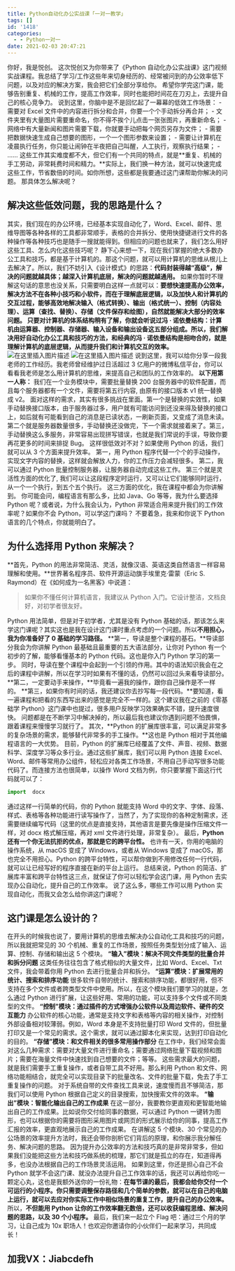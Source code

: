 ```yaml
---
title: Python自动化办公实战课「一对一教学」
tags: []
id: '1418'
categories:
  - - Python一对一
date: 2021-02-03 20:47:21
---
```


你好，我是悦创。 这次悦创又为你带来了《Python 自动化办公实战课》这门视频实战课程。我总结了学习/工作这些年来切身经历的、经常被问到的办公效率低下问题，以及对应的解决方案，我会把它们全部分享给你。 希望你学完这门课，能够告别重复、机械的工作，提高工作效率，同时也能把时间花在刀刃上，去提升自己的核心竞争力。 说到这里，你脑中是不是回忆起了一幕幕的低效工作场景： - 需要对 Excel 文件中的内容进行拆分和合并，你要一个个手动拆分再合并； - 文件夹里有大量图片需要重命名，你不得不挨个儿点击一张张图片，再重新命名； - 网络中有大量新闻和图片需要下载，你就要手动把每个网页另存为文件； - 需要把数据快速生成自己想要的图形，一个一个图形参数来设置； - 需要让计算机在凌晨执行任务，你只能让闹钟在半夜把自己叫醒，人工执行，观察执行结果； - …… 这些工作其实难度都不大，但它们有一个共同的特点，就是**重复、机械的手工劳动，非常耗费时间和精力。**实际上，我们换一种方法，就可以快速完成这些工作，节省数倍的时间。如你所想，这些都是我要通过这门课帮助你解决的问题。 那具体怎么解决呢？

## 解决这些低效问题，我的思路是什么？

其实，我们现在的办公环境，已经基本实现自动化了，Word、Excel、邮件、思维导图等各种各样的工具都非常顺手，表格的合并拆分、使用快捷键进行文件的各种操作等各种技巧也是随手一搜就能得到。但相应的问题也就来了，我们怎么用好这些工具、怎么内化这些技巧呢？ 静下心来想一下，现在我们掌握的绝大多数办公工具和技巧，都是基于计算机的。那这个问题，就可以用计算机的思维从根儿上去解决了。所以，我们不妨引入《设计模式》的思路：**代码封装得越“高级”，解决的问题就越具体；越深入计算机底层，解决的问题就越通用。** 如果你暂时不理解这句话的意思也没关系，只需要明白这样一点就可以：**要想快速提高办公效率，解决方法不在各种小技巧和小软件，而在于理解底层逻辑，以及加快人和计算机的交互过程，**能够高效地解决输入（格式转换）、输出（格式统一）、控制（内容处理）、运算（查找、替换）、存储（文件保存和绘图），自然就能解决大部分的效率问题。 只要对计算机的体系结构稍有了解，你就会听说过冯 · 诺依曼结构：计算机由运算器、控制器、存储器、输入设备和输出设备这五部分组成。所以，我们解决用好自动化办公工具和技巧的方法，和经典的冯 · 诺依曼结构是相吻合的，就是**理解计算机的底层逻辑，从而提升我们和计算机交互的效率。** ![在这里插入图片描述](https://img-blog.csdnimg.cn/20210203203539416.png?x-oss-process=image/watermark,type_ZmFuZ3poZW5naGVpdGk,shadow_10,text_aHR0cHM6Ly9ibG9nLmNzZG4ubmV0L3FxXzMzMjU0NzY2,size_16,color_FFFFFF,t_70) ![在这里插入图片描述](https://img-blog.csdnimg.cn/20210203203548436.png?x-oss-process=image/watermark,type_ZmFuZ3poZW5naGVpdGk,shadow_10,text_aHR0cHM6Ly9ibG9nLmNzZG4ubmV0L3FxXzMzMjU0NzY2,size_16,color_FFFFFF,t_70) 说到这里，我可以给你分享一段我老师的工作经历。我老师曾经维护过日活超过 3 亿用户的微博私信平台，你可以看看我老师是怎么用计算机的思维，来提高自己和团队的工作效率的。 **以下用第一人称：** 我们在一个业务模块中，需要批量替换 200 台服务器中的软件配置，而且每个服务器都有一个文件，需要将第五行内容, 由原有的接口版本 v1 统一替换成 v2。 面对这样的需求，其实有很多挑战在里面。第一个是替换的实效性，如果手动替换接口版本，由于服务器过多，用户就有可能访问到还没来得及替换的接口上，如后就有可能看到自己的消息是已读状态，一刷新页面，又变成了消息未读。第二个就是服务器数量很多，手动替换还没做完，下一个需求就接着来了。第三，手动替换这么多服务，非常容易出现拼写错误，也就是我们常说的手误，导致你要再花更多的时间来排捉 Bug。 这样很低效对不对？如果使用 Python 的话，我们就可以从 3 个方面来提升效率。 第一，用 Python 程序代替一个个的手动操作，实现文字内容的替换，这样就会解放人力，你的工作压力会减轻很多。 第二，我可以通过 Python 批量控制服务器，让服务器自动完成这些工作。 第三个就是灵活性方面的优化了, 我们可以让这段程序定时运行，又可以让它们能够同时运行，从一个一个执行，到五个五个执行。 这三方面的优化，我在课程中都会为你讲解到。 你可能会问，编程语言有那么多，比如 Java、Go 等等，我为什么要选择 Python 呢？或者说，为什么我会认为，Python 非常适合用来提升我们的工作效率呢？如果你不会 Python，可以学这门课吗？ 不要着急，我来和你说下 Python 语言的几个特点，你就能明白了。

## 为什么选择用 Python 来解决？

**首先，Python 的用法非常简洁、灵活，就像汉语、英语这类自然语言一样容易理解和使用。**世界著名程序员、软件开源运动旗手埃里克·雷蒙（Eric S. Raymond）在《如何成为一名黑客》中说道：

> 如果你不懂任何计算机语言，我建议从 Python 入门。它设计整洁，文档良好，对初学者很友好。

Python 用法简单，但是对于初学者，尤其是没有 Python 基础的话，那该怎么来学这门课呢？其实这也是我在设计这门课时重点考虑的一个问题。所以**不用担心，我为你准备好了 0 基础的学习路径。** **第一，导读是整个课程的基石。**导读部分我会为你讲解 Python 最基础且最重要的五大语法部分，让你对 Python 有一个初步的了解，能够看懂基本的 Python 代码。这也是你入门 Python 学习的第一步。 同时，导读在整个课程中会起到一个引领的作用。其中的语法知识我会在之后的课程中讲解，所以在学习时如果有不懂的话，仍然可以回过头来看导读部分。 **第二，一定要动手来操作，**毕竟看一遍我的操作，跟你自己操作是不一样的。 **第三，如果你有时间的话，我还建议你去抄写每一段代码。**要知道，看一遍课程和把看的东西写出来的感觉是完全不一样的。这个建议我在之前的《零基础学 Python》这门课中也提过，很多用户反映学习效果确实不错，提升速度很快。 问题都是在不断学习中解决掉的，所以最后我也建议你遇到问题不怕畏惧，跟着课程来慢慢学习就行了。 其次，**Python 的扩展库很丰富，可以满足非常多的复杂场景的需求，能够替代非常多的手工操作。**这也是 Python 相对于其他编程语言的一大优势。 目前，Python 的扩展库已经覆盖了文件、声音、视频、数据科学、深度学习等众多行业。通过这些扩展库，我们可以用 Python 连接 Excel、Word、邮件等常用办公组件，轻松应对各类工作场景，不用自己手动写很多功能代码了。而连接方法也很简单，以操作 Word 文档为例，你只要掌握下面这行代码就可以了：

```python
import  docx
```

通过这样一行简单的代码，你的 Python 就能支持 Word 中的文字、字体、段落、样式、表格等各种功能进行读写操作了，当然了，为了实现你的各种定制需求，还需要继续编写代码（这里的优点是直接支持，其他语言是要先像是操作压缩文件一样，对 docx 格式解压缩，再对 xml 文件进行处理，非常复杂）。 最后，**Python 还有一个你无法抗拒的优点，那就是它的跨平台性。** 也许有一天，你用的电脑的操作系统，从 macOS 变成了 Windows，或者从 Windows 变成了 macOS，那也完全不用担心。Python 的跨平台特性，可以帮你做到不用修改任何一行代码，就可以让已经写好的程序直接在新的平台上运行。 总结来说，Python 的简洁、扩展库丰富和跨平台特性这三点，就保证了你可以轻松学会这门课，用 Python 去实现办公自动化，提升自己的工作效率。 说了这么多，哪些工作可以用 Python 实现自动化，而我又会怎么给你讲这门课呢？

## 这门课是怎么设计的？

在开头的时候我也说了，要用计算机的思维去解决办公自动化工具和技巧的问题，所以我就把常见的 30 个机械、重复的工作场景，按照任务类型划分成了输入、运算、控制、存储和输出这 5 个模块。 **“输入”模块：解决不同文件类型的批量合并和拆分问题** 这类任务往往包含了格式相似的大量文件，比如 Word、Excel、Txt 文件，我会带着你用 Python 去进行批量合并和拆分。 **“运算”模块：扩展常用的统计、搜索和排序功能** 很多软件自带的统计、搜索和排序功能，都很好用，但不支持在多个文件或者跨类型文件中使用。所以，在这个模块我们要学习的就是，怎么通过 Python 进行扩展，让这些好用、常用的功能，可以支持多个文件或不同类型的文件。 **“控制”模块：通过插件的方式增强办公软件以及周边软件、硬件的交互能力** 办公软件的核心功能，通常是支持文字和表格等内容的相关操作，对控制外部设备相对较薄弱。例如，Word 本身是不支持批量打印 Word 文件的，但批量打印又是一个常见的需求。这个需求，就可以通过脚本化来实现，达到打印自动化的目的。 **“存储”模块：和文件相关的很多常用操作部分** 在工作中，我们经常会面对这么几种需求：需要对大量文件进行重命名；需要通过网络批量下载视频和图片；需要在海量文件中快速找到自己想要的文件；等等。 这些需求最大的问题，就是我们需要手工重复操作，或者自带工具不好用。那么利用 Python 和文件、网络功能相结合，就完全可以实现目录下的批量改名、文件的批量下载，免去了手工重复操作的问题。 对于系统自带的文件查找工具来说，速度慢而且不够简洁，那我们可以使用 Python 根据自己定义的目录搜索，加快搜索文件的效率。 **“输出”模块：智能化输出自己的工作成果** 在这一部分，我要教你更直观和更智能地输出自己的工作成果。比如说你交付给同事的数据，可以通过 Python 一键转为图形，也可以根据你的需要将图形采用图片或网页的形式展示给你的同事，提高工作汇报的效率，更直观地展示自己的工作成果。 在讲解这 5 个模块、30 个常见的办公场景的效率提升方法时，我还会带你剖析它们背后的原理，和你展示我分解任务、解决问题的思路。 因为提升办公效率的方法和技巧真的是非常非常多，但如果我们没能把这些方法和技巧做系统的梳理，那它们就是孤立的存在，知道得再多，也没办法根据自己的工作场景灵活运用。 如果到这里，你还是担心自己不会 Python 就学不会这门课、就没办法提升自己工作效率的话，我还可以再给你吃一颗定心丸，这也是我额外送你的一份礼物：**在每节课的最后，我都会给你交付一个可运行的小程序。你只需要调整保存路径和几个简单的参数，就可以在自己的电脑上运行，就可以去应对你实际工作中相似场景的重复工作，提升自己的办公效率。** 所以，**不但能用 Python 让你的工作效率翻无数倍，还可以收获编程思维、解决问题的思路，以及 30 个小程序。** 最后，我们来一起立个 Flag 吧：通过三个月的学习，让自己成为 10x 职场人！也欢迎你邀请你的小伙伴们一起来学习，共同成长！

## 加我VX：Jiabcdefh